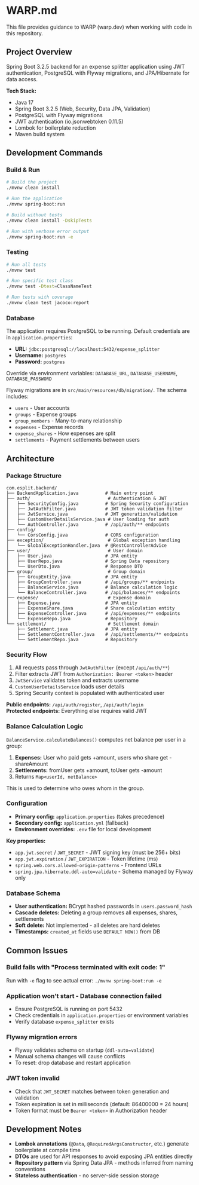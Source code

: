 # WARP.md

This file provides guidance to WARP (warp.dev) when working with code in this repository.

## Project Overview

Spring Boot 3.2.5 backend for an expense splitter application using JWT authentication, PostgreSQL with Flyway migrations, and JPA/Hibernate for data access.

**Tech Stack:**
- Java 17
- Spring Boot 3.2.5 (Web, Security, Data JPA, Validation)
- PostgreSQL with Flyway migrations
- JWT authentication (io.jsonwebtoken 0.11.5)
- Lombok for boilerplate reduction
- Maven build system

## Development Commands

### Build & Run
```bash
# Build the project
./mvnw clean install

# Run the application
./mvnw spring-boot:run

# Build without tests
./mvnw clean install -DskipTests

# Run with verbose error output
./mvnw spring-boot:run -e
```

### Testing
```bash
# Run all tests
./mvnw test

# Run specific test class
./mvnw test -Dtest=ClassNameTest

# Run tests with coverage
./mvnw clean test jacoco:report
```

### Database
The application requires PostgreSQL to be running. Default credentials are in `application.properties`:
- **URL:** `jdbc:postgresql://localhost:5432/expense_splitter`
- **Username:** `postgres`
- **Password:** `postgres`

Override via environment variables: `DATABASE_URL`, `DATABASE_USERNAME`, `DATABASE_PASSWORD`

Flyway migrations are in `src/main/resources/db/migration/`. The schema includes:
- `users` - User accounts
- `groups` - Expense groups
- `group_members` - Many-to-many relationship
- `expenses` - Expense records
- `expense_shares` - How expenses are split
- `settlements` - Payment settlements between users

## Architecture

### Package Structure
```
com.esplit.backend/
├── BackendApplication.java          # Main entry point
├── auth/                             # Authentication & JWT
│   ├── SecurityConfig.java          # Spring Security configuration
│   ├── JwtAuthFilter.java           # JWT token validation filter
│   ├── JwtService.java              # JWT generation/validation
│   ├── CustomUserDetailsService.java # User loading for auth
│   └── AuthController.java          # /api/auth/** endpoints
├── config/
│   └── CorsConfig.java              # CORS configuration
├── exception/                        # Global exception handling
│   └── GlobalExceptionHandler.java  # @RestControllerAdvice
├── user/                             # User domain
│   ├── User.java                    # JPA entity
│   ├── UserRepo.java                # Spring Data repository
│   └── UserDto.java                 # Response DTO
├── group/                            # Group domain
│   ├── GroupEntity.java             # JPA entity
│   ├── GroupController.java         # /api/groups/** endpoints
│   ├── BalanceService.java          # Balance calculation logic
│   └── BalanceController.java       # /api/balances/** endpoints
├── expense/                          # Expense domain
│   ├── Expense.java                 # JPA entity
│   ├── ExpenseShare.java            # Share calculation entity
│   ├── ExpenseController.java       # /api/expenses/** endpoints
│   └── ExpenseRepo.java             # Repository
└── settlement/                       # Settlement domain
    ├── Settlement.java              # JPA entity
    ├── SettlementController.java    # /api/settlements/** endpoints
    └── SettlementRepo.java          # Repository
```

### Security Flow
1. All requests pass through `JwtAuthFilter` (except `/api/auth/**`)
2. Filter extracts JWT from `Authorization: Bearer <token>` header
3. `JwtService` validates token and extracts username
4. `CustomUserDetailsService` loads user details
5. Spring Security context is populated with authenticated user

**Public endpoints:** `/api/auth/register`, `/api/auth/login`  
**Protected endpoints:** Everything else requires valid JWT

### Balance Calculation Logic
`BalanceService.calculateBalances()` computes net balance per user in a group:
1. **Expenses:** User who paid gets +amount, users who share get -shareAmount
2. **Settlements:** fromUser gets +amount, toUser gets -amount
3. Returns `Map<userId, netBalance>`

This is used to determine who owes whom in the group.

### Configuration
- **Primary config:** `application.properties` (takes precedence)
- **Secondary config:** `application.yml` (fallback)
- **Environment overrides:** `.env` file for local development

**Key properties:**
- `app.jwt.secret` / `JWT_SECRET` - JWT signing key (must be 256+ bits)
- `app.jwt.expiration` / `JWT_EXPIRATION` - Token lifetime (ms)
- `spring.web.cors.allowed-origin-patterns` - Frontend URLs
- `spring.jpa.hibernate.ddl-auto=validate` - Schema managed by Flyway only

### Database Schema
- **User authentication:** BCrypt hashed passwords in `users.password_hash`
- **Cascade deletes:** Deleting a group removes all expenses, shares, settlements
- **Soft delete:** Not implemented - all deletes are hard deletes
- **Timestamps:** `created_at` fields use `DEFAULT NOW()` from DB

## Common Issues

### Build fails with "Process terminated with exit code: 1"
Run with `-e` flag to see actual error: `./mvnw spring-boot:run -e`

### Application won't start - Database connection failed
- Ensure PostgreSQL is running on port 5432
- Check credentials in `application.properties` or environment variables
- Verify database `expense_splitter` exists

### Flyway migration errors
- Flyway validates schema on startup (`ddl-auto=validate`)
- Manual schema changes will cause conflicts
- To reset: drop database and restart application

### JWT token invalid
- Check that `JWT_SECRET` matches between token generation and validation
- Token expiration is set in milliseconds (default: 86400000 = 24 hours)
- Token format must be `Bearer <token>` in Authorization header

## Development Notes

- **Lombok annotations** (`@Data`, `@RequiredArgsConstructor`, etc.) generate boilerplate at compile time
- **DTOs** are used for API responses to avoid exposing JPA entities directly
- **Repository pattern** via Spring Data JPA - methods inferred from naming conventions
- **Stateless authentication** - no server-side session storage
